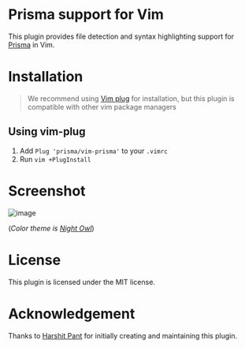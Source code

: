 # Prisma support for Vim

This plugin provides file detection and syntax highlighting support for [Prisma](https://github.com/prisma/prisma) in Vim.

# Installation

> We recommend using [Vim plug](https://github.com/junegunn/vim-plug) for installation, but this plugin is compatible with other vim package managers

## Using vim-plug

1. Add `Plug 'prisma/vim-prisma'` to your `.vimrc`
2. Run `vim +PlugInstall`

# Screenshot

![image](https://user-images.githubusercontent.com/22195362/77247151-4f32bf80-6c54-11ea-88f9-99246476bc80.png)

(_Color theme is [Night Owl](https://github.com/haishanh/night-owl.vim)_)

# License

This plugin is licensed under the MIT license.

# Acknowledgement

Thanks to [Harshit Pant](https://github.com/pantharshit00) for initially creating and maintaining this plugin.